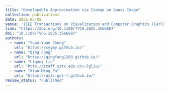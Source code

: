 ```yaml
---
title: "Developable Approximation via Isomap on Gauss Image"
collection: publications
date: 2025-05-05
venue: 'IEEE Transactions on Visualization and Computer Graphics (Early Access)'
link: "https://doi.org/10.1109/TVCG.2025.3566887"
doi: "10.1109/TVCG.2025.3566887"
authors: 
  - name: "Yuan-Yuan Cheng"
    url: "https://cyymy.github.io/"
  - name: "Qing Fang"
    url: "https://qingfang1208.github.io/"
  - name: "Ligang Liu"
    url: "http://staff.ustc.edu.cn/~lgliu/"
  - name: "Xiao-Ming Fu"
    url: "https://ustc-gcl-f.github.io/"
review_status: "Published"
---
```

